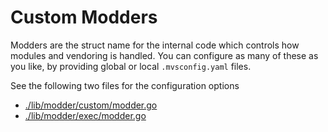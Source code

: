 # Custom Modders

Modders are the struct name for the
internal code which controls how
modules and vendoring is handled.
You can configure as many of these as you like,
by providing global or local `.mvsconfig.yaml` files.

See the following two files for the configuration options

- [./lib/modder/custom/modder.go](./lib/modder/custom/modder.go)
- [./lib/modder/exec/modder.go](./lib/modder/exec/modder.go)

